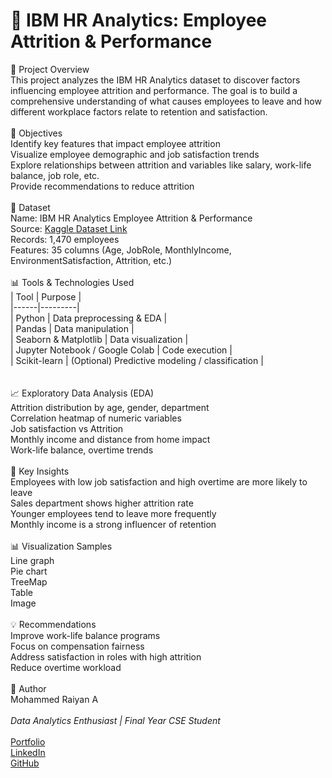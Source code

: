 # 💼 IBM HR Analytics: Employee Attrition & Performance

📌 Project Overview 
<br>
This project analyzes the IBM HR Analytics dataset to discover factors influencing employee attrition and performance. The goal is to build a comprehensive understanding of what causes employees to leave and how different workplace factors relate to retention and satisfaction.
<br><br>
🎯 Objectives
<br>
Identify key features that impact employee attrition
<br>
Visualize employee demographic and job satisfaction trends
<br>
Explore relationships between attrition and variables like salary, work-life balance, job role, etc.
<br>
Provide recommendations to reduce attrition
<br><br>
📁 Dataset
<br>
Name: IBM HR Analytics Employee Attrition & Performance
<br>
Source: [Kaggle Dataset Link](https://www.kaggle.com/datasets/pavansubhasht/ibm-hr-analytics-attrition-dataset)
<br>
Records: 1,470 employees
<br>
Features: 35 columns (Age, JobRole, MonthlyIncome, EnvironmentSatisfaction, Attrition, etc.)
<br><br>
📊 Tools & Technologies Used
<br>
| Tool | Purpose |<br>
|------|---------|<br>
| Python | Data preprocessing & EDA |<br>
| Pandas | Data manipulation |<br>
| Seaborn & Matplotlib | Data visualization |<br>
| Jupyter Notebook / Google Colab | Code execution |<br>
| Scikit-learn | (Optional) Predictive modeling / classification |<br>
<br><br>
📈 Exploratory Data Analysis (EDA)
<br>
Attrition distribution by age, gender, department
<br>
Correlation heatmap of numeric variables
<br>
Job satisfaction vs Attrition
<br>
Monthly income and distance from home impact
<br>
Work-life balance, overtime trends
<br><br>
📌 Key Insights
<br>
Employees with low job satisfaction and high overtime are more likely to leave
<br>
Sales department shows higher attrition rate
<br>
Younger employees tend to leave more frequently
<br>
Monthly income is a strong influencer of retention
<br><br>
📊 Visualization Samples
<br>
Line graph
<br>
Pie chart
<br>
TreeMap
<br>
Table
<br>
Image
<br><br>
💡 Recommendations
<br>
Improve work-life balance programs
<br>
Focus on compensation fairness
<br>
Address satisfaction in roles with high attrition
<br>
Reduce overtime workload
<br><br>
🙌 Author
<br>
Mohammed Raiyan A  
<br>
_Data Analytics Enthusiast | Final Year CSE Student_
<br>  
[Portfolio](http://mdraiyan.ct.ws/)
<br>
[LinkedIn](https://www.linkedin.com/in/mohammed-raiyan21/)
<br>
[GitHub](https://github.com/mohammedraiyan05/)

